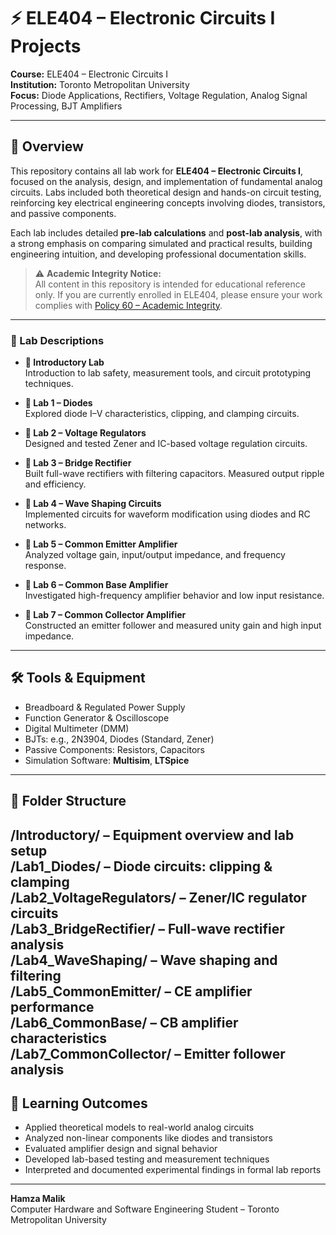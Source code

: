 # ⚡ ELE404 – Electronic Circuits I Projects

**Course:** ELE404 – Electronic Circuits I  
**Institution:** Toronto Metropolitan University  
**Focus:** Diode Applications, Rectifiers, Voltage Regulation, Analog Signal Processing, BJT Amplifiers  

---

## 📘 Overview

This repository contains all lab work for **ELE404 – Electronic Circuits I**, focused on the analysis, design, and implementation of fundamental analog circuits. Labs included both theoretical design and hands-on circuit testing, reinforcing key electrical engineering concepts involving diodes, transistors, and passive components.

Each lab includes detailed **pre-lab calculations** and **post-lab analysis**, with a strong emphasis on comparing simulated and practical results, building engineering intuition, and developing professional documentation skills.

> ⚠️ **Academic Integrity Notice:**  
All content in this repository is intended for educational reference only. If you are currently enrolled in ELE404, please ensure your work complies with [Policy 60 – Academic Integrity](https://www.torontomu.ca/senate/policies/pol60.pdf).

---

### 🧪 Lab Descriptions

- **🔹 Introductory Lab**  
  Introduction to lab safety, measurement tools, and circuit prototyping techniques.

- **🔹 Lab 1 – Diodes**  
  Explored diode I–V characteristics, clipping, and clamping circuits.

- **🔹 Lab 2 – Voltage Regulators**  
  Designed and tested Zener and IC-based voltage regulation circuits.

- **🔹 Lab 3 – Bridge Rectifier**  
  Built full-wave rectifiers with filtering capacitors. Measured output ripple and efficiency.

- **🔹 Lab 4 – Wave Shaping Circuits**  
  Implemented circuits for waveform modification using diodes and RC networks.

- **🔹 Lab 5 – Common Emitter Amplifier**  
  Analyzed voltage gain, input/output impedance, and frequency response.

- **🔹 Lab 6 – Common Base Amplifier**  
  Investigated high-frequency amplifier behavior and low input resistance.

- **🔹 Lab 7 – Common Collector Amplifier**  
  Constructed an emitter follower and measured unity gain and high input impedance.

---

## 🛠️ Tools & Equipment

- Breadboard & Regulated Power Supply  
- Function Generator & Oscilloscope  
- Digital Multimeter (DMM)  
- BJTs: e.g., 2N3904, Diodes (Standard, Zener)  
- Passive Components: Resistors, Capacitors  
- Simulation Software: **Multisim**, **LTSpice** 

---

## 📁 Folder Structure

/Introductory/            – Equipment overview and lab setup  
/Lab1_Diodes/             – Diode circuits: clipping & clamping  
/Lab2_VoltageRegulators/  – Zener/IC regulator circuits  
/Lab3_BridgeRectifier/    – Full-wave rectifier analysis  
/Lab4_WaveShaping/        – Wave shaping and filtering  
/Lab5_CommonEmitter/      – CE amplifier performance  
/Lab6_CommonBase/         – CB amplifier characteristics  
/Lab7_CommonCollector/    – Emitter follower analysis  
---

## 🎯 Learning Outcomes

- Applied theoretical models to real-world analog circuits  
- Analyzed non-linear components like diodes and transistors  
- Evaluated amplifier design and signal behavior  
- Developed lab-based testing and measurement techniques  
- Interpreted and documented experimental findings in formal lab reports

---
**Hamza Malik**  
Computer Hardware and Software Engineering Student – Toronto Metropolitan University  
 







